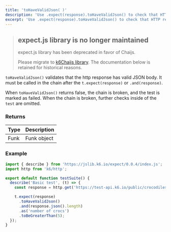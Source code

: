 ```yaml
---
title: 'toHaveValidJson( )'
description: 'Use .expect(response).toHaveValidJson() to check that HTTP response contains valid JSON.'
excerpt: 'Use .expect(response).toHaveValidJson() to check that HTTP response contains valid JSON.'
---
```


<Blockquote mod="warning">

## expect.js library is no longer maintained
expect.js library has been deprecated in favor of Chaijs. 

Please migrate to [k6Chaijs library](/javascript-api/jslib/k6chaijs). The documentation below is retained for historical reasons.

</Blockquote>


`toHaveValidJson()` validates that the http response has valid JSON body. It must be called in the chain after the `t.expect(response)` or `.and(response)`. 

When `toHaveValidJson()` returns false, the chain is broken, and the test is marked as failed. When the chain is broken, further checks inside of the `test` are omitted. 


### Returns

| Type   | Description                     |
| ------ | ------------------------------- |
| Funk   | Funk object |

### Example

<CodeGroup labels={[]}>

```javascript
import { describe } from 'https://jslib.k6.io/expect/0.0.4/index.js';
import http from 'k6/http';

export default function testSuite() {
  describe('Basic test', (t) => {
    const response = http.get('https://test-api.k6.io/public/crocodiles');

    t.expect(response)
      .toHaveValidJson()
      .and(response.json().length)
      .as('number of crocs')
      .toBeGreaterThan(5);
  });
}
```

</CodeGroup>
